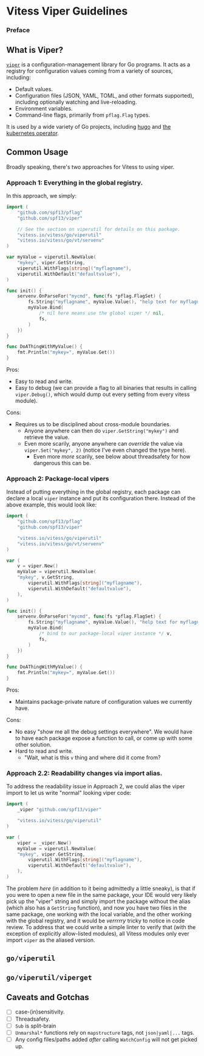 # Vitess Viper Guidelines

### Preface

## What is Viper?

[`viper`][viper] is a configuration-management library for Go programs.
It acts as a registry for configuration values coming from a variety of sources, including:

- Default values.
- Configuration files (JSON, YAML, TOML, and other formats supported), including optionally watching and live-reloading.
- Environment variables.
- Command-line flags, primarily from `pflag.Flag` types.

It is used by a wide variety of Go projects, including [hugo][hugo] and [the kubernetes operator][kops].

## Common Usage

Broadly speaking, there's two approaches for Vitess to using viper.

### Approach 1: Everything in the global registry.

In this approach, we simply:

```go
import (
    "github.com/spf13/pflag"
    "github.com/spf13/viper"

    // See the section on viperutil for details on this package.
    "vitess.io/vitess/go/viperutil"
    "vitess.io/vitess/go/vt/servenv"
)

var myValue = viperutil.NewValue(
    "mykey", viper.GetString,
    viperutil.WithFlags[string]("myflagname"),
    viperutil.WithDefault("defaultvalue"),
)

func init() {
    servenv.OnParseFor("mycmd", func(fs *pflag.FlagSet) {
        fs.String("myflagname", myValue.Value(), "help text for myflagname")
        myValue.Bind(
            /* nil here means use the global viper */ nil,
            fs,
        )
    })
}

func DoAThingWithMyValue() {
    fmt.Println("mykey=", myValue.Get())
}
```

Pros:
- Easy to read and write.
- Easy to debug (we can provide a flag to all binaries that results in calling `viper.Debug()`, which would dump out every setting from every vitess module).

Cons:
- Requires us to be disciplined about cross-module boundaries.
    - Anyone anywhere can then do `viper.GetString("mykey")` and retrieve the value.
    - Even more scarily, anyone anywhere can _override_ the value via `viper.Set("mykey", 2)` (notice I've even changed the type here).
        - Even more _more_ scarily, see below about threadsafety for how dangerous this can be.

### Approach 2: Package-local vipers

Instead of putting everything in the global registry, each package can declare a local `viper` instance and put its configuration there. Instead of the above example, this would look like:

```go
import (
    "github.com/spf13/pflag"
    "github.com/spf13/viper"

    "vitess.io/vitess/go/viperutil"
    "vitess.io/vitess/go/vt/servenv"
)

var (
    v = viper.New()
    myValue = viperutil.NewValue(
    "mykey", v.GetString,
        viperutil.WithFlags[string]("myflagname"),
        viperutil.WithDefault("defaultvalue"),
    ),
)

func init() {
    servenv.OnParseFor("mycmd", func(fs *pflag.FlagSet) {
        fs.String("myflagname", myValue.Value(), "help text for myflagname")
        myValue.Bind(
            /* bind to our package-local viper instance */ v,
            fs,
        )
    })
}

func DoAThingWithMyValue() {
    fmt.Println("mykey=", myValue.Get())
}
```

Pros:
- Maintains package-private nature of configuration values we currently have.

Cons:
- No easy "show me all the debug settings everywhere". We would have to have each package expose a function to call, or come up with some other solution.
- Hard to read and write.
    - "Wait, what is this `v` thing and where did it come from?

### Approach 2.2: Readability changes via import alias.

To address the readability issue in Approach 2, we could alias the viper import to let us write "normal" looking viper code:

```go
import (
    _viper "github.com/spf13/viper"

    "vitess.io/vitess/go/viperutil"
)

var (
    viper = _viper.New()
    myValue = viperutil.NewValue(
    "mykey", viper.GetString,
        viperutil.WithFlags[string]("myflagname"),
        viperutil.WithDefault("defaultvalue"),
    ),
)
```

The problem _here_ (in addition to it being admittedly a little sneaky), is that if you were to open a new file in the same package, your IDE would very likely pick up the "viper" string and simply import the package without the alias (which also has a `GetString` function), and now you have two files in the same package, one working with the local variable, and the other working with the global registry, and it would be _verrrrry_ tricky to notice in code review. To address that we could write a simple linter to verify that (with the exception of explicitly allow-listed modules), all Vitess modules only ever import `viper` as the aliased version.

## `go/viperutil`

## `go/viperutil/viperget`

## Caveats and Gotchas

- [ ] case-(in)sensitivity.
- [ ] Threadsafety.
- [ ] `Sub` is split-brain
- [ ] `Unmarshal*` functions rely on `mapstructure` tags, not `json|yaml|...` tags.
- [ ] Any config files/paths added _after_ calling `WatchConfig` will not get picked up.

[viper]: https://github.com/spf13/viper
[hugo]: https://github.com/gohugoio/hugo
[kops]: https://github.com/kubernetes/kops
